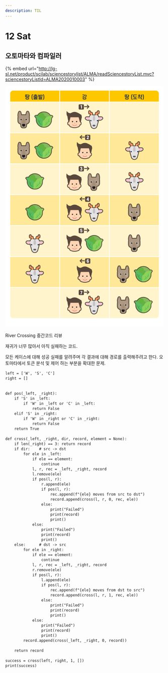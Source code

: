 ```yaml
---
description: TIL
---
```


# 12 Sat

## 오토마타와 컴파일러

{% embed url="http://lg-sl.net/product/scilab/sciencestorylist/ALMA/readSciencestoryList.mvc?sciencestoryListId=ALMA2020010003" %}

![](../../.gitbook/assets/image%20%2847%29.png)

River Crossing 중간코드 리뷰

재귀가 너무 많아서 아직 실패하는 코드.

모든 케이스에 대해 성공 실패를 알려주며 각 결과에 대해 경로를 출력해주려고 한다. 오토마타에서 토큰 분석 및 제어 하는 부분을 확대한 문제. 

```text
left = ['W', 'S', 'C']
right = []


def pos(_left, _right):
    if 'S' in _left:
        if 'W' in _left or 'C' in _left:
            return False
    elif 'S' in _right:
        if 'W' in _right or 'C' in _right:
            return False
    return True

def cross(_left, _right, dir, record, element = None):
    if len(_right) == 3: return record
    if dir:    # src -> dst
        for ele in _left:
            if ele == element:
                continue
            l, r, rec = _left, _right, record
            l.remove(ele)
            if pos(l, r):
                r.append(ele)
                if pos(l, r):
                    rec.append(f"{ele} moves from src to dst")
                    record.append(cross(l, r, 0, rec, ele))
                else:
                    print("Failed")
                    print(record)
                    print()
            else:
                print("Failed")
                print(record)
                print()
    else:      # dst -> src
        for ele in _right:
            if ele == element:
                continue
            l, r, rec = _left, _right, record
            r.remove(ele)
            if pos(l, r):
                l.append(ele)
                if pos(l, r):
                    rec.append(f"{ele} moves from dst to src")
                    record.append(cross(l, r, 1, rec, ele))
                else:
                    print("Failed")
                    print(record)
                    print()
            else:
                print("Failed")
                print(record)
                print()
        record.append(cross(_left, _right, 0, record))

    return record

success = cross(left, right, 1, [])
print(success)
```

